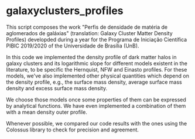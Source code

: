 # galaxyclusters_profiles

This script composes the work "Perfis de densidade de matéria de aglomerados de galáxias" (translation: Galaxy Cluster Matter Density Profiles) developded during a year for the Programa de Iniciação Científica PIBIC 2019/2020 of the Universidade de Brasília (UnB).

In this code we implemented the density profile of dark matter halos in galaxy clusters and its logarithmic slope for different models existent in the literature, to be specific the Hernquist, NFW and Einasto profiles. For these models, we've also implemented other physical quantities which depend on the density profile, e.g., the surface mass density, average surface mass density and excess surface mass density. 

We choose those models once some properties of them can be expressed by analytical functions. We have even implemented a combination of them with a mean density outer profile. 

Whenever possible, we compared our code results with the ones using the Colossus library to check for precision and agreement.
